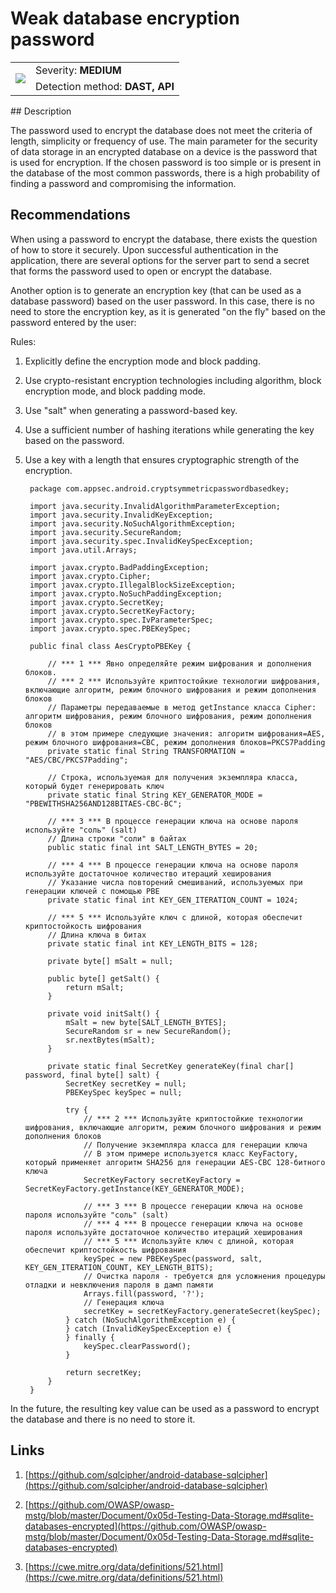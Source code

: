 # Weak database encryption password

<table class='noborder'>
    <colgroup>
      <col/>
      <col/>
    </colgroup>
    <tbody>
      <tr>
        <td rowspan="2"><img src="../../../img/defekt_srednij.png"/></td>
        <td>Severity:<strong> MEDIUM</strong></td>
      </tr>
      <tr>
        <td>Detection method:<strong> DAST, API</strong></td>
      </tr>
    </tbody>
</table>
## Description

The password used to encrypt the database does not meet the criteria of length, simplicity or frequency of use. The main parameter for the security of data storage in an encrypted database on a device is the password that is used for encryption. If the chosen password is too simple or is present in the database of the most common passwords, there is a high probability of finding a password and compromising the information.

## Recommendations

When using a password to encrypt the database, there exists the question of how to store it securely. Upon successful authentication in the application, there are several options for the server part to send a secret that forms the password used to open or encrypt the database.

Another option is to generate an encryption key (that can be used as a database password) based on the user password. In this case, there is no need to store the encryption key, as it is generated "on the fly" based on the password entered by the user:

Rules:

1. Explicitly define the encryption mode and block padding.

2. Use crypto-resistant encryption technologies including algorithm, block encryption mode, and block padding mode.

3. Use "salt" when generating a password-based key.

4. Use a sufficient number of hashing iterations while generating the key based on the password.

5. Use a key with a length that ensures cryptographic strength of the encryption.
   
        package com.appsec.android.cryptsymmetricpasswordbasedkey;
       
        import java.security.InvalidAlgorithmParameterException;
        import java.security.InvalidKeyException;
        import java.security.NoSuchAlgorithmException;
        import java.security.SecureRandom;
        import java.security.spec.InvalidKeySpecException;
        import java.util.Arrays;
       
        import javax.crypto.BadPaddingException;
        import javax.crypto.Cipher;
        import javax.crypto.IllegalBlockSizeException;
        import javax.crypto.NoSuchPaddingException;
        import javax.crypto.SecretKey;
        import javax.crypto.SecretKeyFactory;
        import javax.crypto.spec.IvParameterSpec;
        import javax.crypto.spec.PBEKeySpec;
       
        public final class AesCryptoPBEKey {
       
            // *** 1 *** Явно определяйте режим шифрования и дополнения блоков.
            // *** 2 *** Используйте криптостойкие технологии шифрования, включающие алгоритм, режим блочного шифрования и режим дополнения блоков
            // Параметры передаваемые в метод getInstance класса Cipher: алгоритм шифрования, режим блочного шифрования, режим дополнения блоков
            // в этом примере следующие значения: алгоритм шифрования=AES, режим блочного шифрования=CBC, режим дополнения блоков=PKCS7Padding
            private static final String TRANSFORMATION = "AES/CBC/PKCS7Padding";
       
            // Строка, используемая для получения экземпляра класса, который будет генерировать ключ
            private static final String KEY_GENERATOR_MODE = "PBEWITHSHA256AND128BITAES-CBC-BC";
       
            // *** 3 *** В процессе генерации ключа на основе пароля используйте "соль" (salt)
            // Длина строки "соли" в байтах
            public static final int SALT_LENGTH_BYTES = 20;
       
            // *** 4 *** В процессе генерации ключа на основе пароля используйте достаточное количество итераций хеширования
            // Указание числа повторений смешиваний, используемых при генерации ключей с помощью PBE
            private static final int KEY_GEN_ITERATION_COUNT = 1024;
       
            // *** 5 *** Используйте ключ с длиной, которая обеспечит криптостойкость шифрования
            // Длина ключа в битах
            private static final int KEY_LENGTH_BITS = 128;
       
            private byte[] mSalt = null;
       
            public byte[] getSalt() {
                return mSalt;
            }
       
            private void initSalt() {
                mSalt = new byte[SALT_LENGTH_BYTES];
                SecureRandom sr = new SecureRandom();
                sr.nextBytes(mSalt);
            }
       
            private static final SecretKey generateKey(final char[] password, final byte[] salt) {
                SecretKey secretKey = null;
                PBEKeySpec keySpec = null;
       
                try {
                    // *** 2 *** Используйте криптостойкие технологии шифрования, включающие алгоритм, режим блочного шифрования и режим дополнения блоков
                    // Получение экземпляра класса для генерации ключа
                    // В этом примере используется класс KeyFactory, который применяет алгоритм SHA256 для генерации AES-CBC 128-битного ключа
                    SecretKeyFactory secretKeyFactory = SecretKeyFactory.getInstance(KEY_GENERATOR_MODE);
       
                    // *** 3 *** В процессе генерации ключа на основе пароля используйте "соль" (salt)
                    // *** 4 *** В процессе генерации ключа на основе пароля используйте достаточное количество итераций хеширования
                    // *** 5 *** Используйте ключ с длиной, которая обеспечит криптостойкость шифрования
                    keySpec = new PBEKeySpec(password, salt, KEY_GEN_ITERATION_COUNT, KEY_LENGTH_BITS);
                    // Очистка пароля - требуется для усложнения процедуры отладки и невключения пароля в дамп памяти
                    Arrays.fill(password, '?');
                    // Генерация ключа
                    secretKey = secretKeyFactory.generateSecret(keySpec);
                } catch (NoSuchAlgorithmException e) {
                } catch (InvalidKeySpecException e) {
                } finally {
                    keySpec.clearPassword();
                }
       
                return secretKey;
            }
        }

In the future, the resulting key value can be used as a password to encrypt the database and there is no need to store it.

## Links

1. [https://github.com/sqlcipher/android-database-sqlcipher](https://github.com/sqlcipher/android-database-sqlcipher)

2. [https://github.com/OWASP/owasp-mstg/blob/master/Document/0x05d-Testing-Data-Storage.md#sqlite-databases-encrypted](https://github.com/OWASP/owasp-mstg/blob/master/Document/0x05d-Testing-Data-Storage.md#sqlite-databases-encrypted)

3. [https://cwe.mitre.org/data/definitions/521.html](https://cwe.mitre.org/data/definitions/521.html)